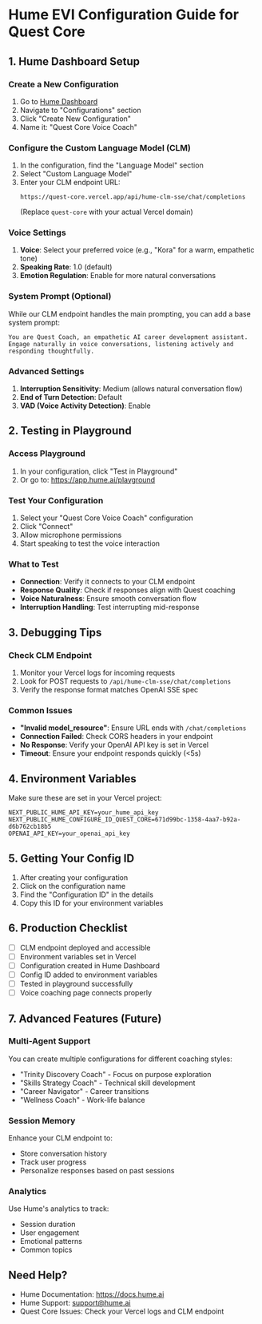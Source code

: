 # Hume EVI Configuration Guide for Quest Core

## 1. Hume Dashboard Setup

### Create a New Configuration
1. Go to [Hume Dashboard](https://app.hume.ai)
2. Navigate to "Configurations" section
3. Click "Create New Configuration"
4. Name it: "Quest Core Voice Coach"

### Configure the Custom Language Model (CLM)
1. In the configuration, find the "Language Model" section
2. Select "Custom Language Model"
3. Enter your CLM endpoint URL:
   ```
   https://quest-core.vercel.app/api/hume-clm-sse/chat/completions
   ```
   (Replace `quest-core` with your actual Vercel domain)

### Voice Settings
1. **Voice**: Select your preferred voice (e.g., "Kora" for a warm, empathetic tone)
2. **Speaking Rate**: 1.0 (default)
3. **Emotion Regulation**: Enable for more natural conversations

### System Prompt (Optional)
While our CLM endpoint handles the main prompting, you can add a base system prompt:
```
You are Quest Coach, an empathetic AI career development assistant. 
Engage naturally in voice conversations, listening actively and responding thoughtfully.
```

### Advanced Settings
1. **Interruption Sensitivity**: Medium (allows natural conversation flow)
2. **End of Turn Detection**: Default
3. **VAD (Voice Activity Detection)**: Enable

## 2. Testing in Playground

### Access Playground
1. In your configuration, click "Test in Playground"
2. Or go to: https://app.hume.ai/playground

### Test Your Configuration
1. Select your "Quest Core Voice Coach" configuration
2. Click "Connect"
3. Allow microphone permissions
4. Start speaking to test the voice interaction

### What to Test
- **Connection**: Verify it connects to your CLM endpoint
- **Response Quality**: Check if responses align with Quest coaching
- **Voice Naturalness**: Ensure smooth conversation flow
- **Interruption Handling**: Test interrupting mid-response

## 3. Debugging Tips

### Check CLM Endpoint
1. Monitor your Vercel logs for incoming requests
2. Look for POST requests to `/api/hume-clm-sse/chat/completions`
3. Verify the response format matches OpenAI SSE spec

### Common Issues
- **"Invalid model_resource"**: Ensure URL ends with `/chat/completions`
- **Connection Failed**: Check CORS headers in your endpoint
- **No Response**: Verify your OpenAI API key is set in Vercel
- **Timeout**: Ensure your endpoint responds quickly (<5s)

## 4. Environment Variables

Make sure these are set in your Vercel project:
```env
NEXT_PUBLIC_HUME_API_KEY=your_hume_api_key
NEXT_PUBLIC_HUME_CONFIGURE_ID_QUEST_CORE=671d99bc-1358-4aa7-b92a-d6b762cb18b5
OPENAI_API_KEY=your_openai_api_key
```

## 5. Getting Your Config ID

1. After creating your configuration
2. Click on the configuration name
3. Find the "Configuration ID" in the details
4. Copy this ID for your environment variables

## 6. Production Checklist

- [ ] CLM endpoint deployed and accessible
- [ ] Environment variables set in Vercel
- [ ] Configuration created in Hume Dashboard
- [ ] Config ID added to environment variables
- [ ] Tested in playground successfully
- [ ] Voice coaching page connects properly

## 7. Advanced Features (Future)

### Multi-Agent Support
You can create multiple configurations for different coaching styles:
- "Trinity Discovery Coach" - Focus on purpose exploration
- "Skills Strategy Coach" - Technical skill development
- "Career Navigator" - Career transitions
- "Wellness Coach" - Work-life balance

### Session Memory
Enhance your CLM endpoint to:
- Store conversation history
- Track user progress
- Personalize responses based on past sessions

### Analytics
Use Hume's analytics to track:
- Session duration
- User engagement
- Emotional patterns
- Common topics

## Need Help?

- Hume Documentation: https://docs.hume.ai
- Hume Support: support@hume.ai
- Quest Core Issues: Check your Vercel logs and CLM endpoint